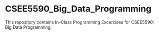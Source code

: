 # CSEE5590_Big_Data_Programming
This repository contains In-Class Programming Excercises for CSEE5590: Big Data Programming.
